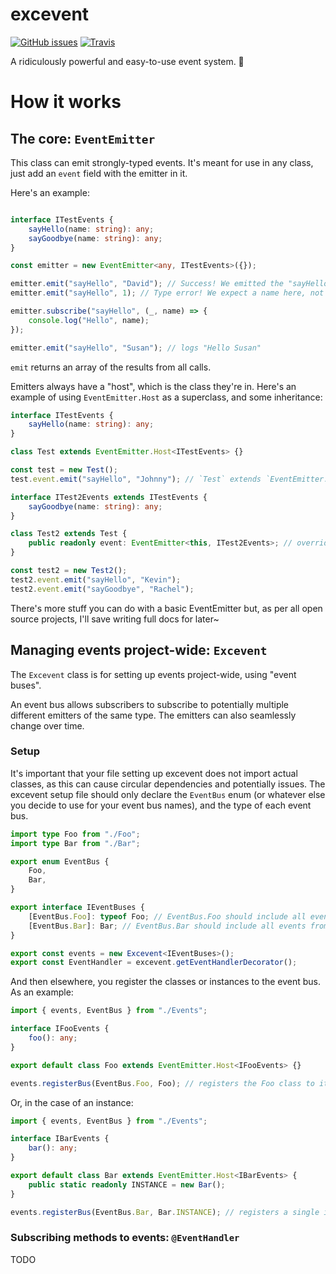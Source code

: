# excevent
[![GitHub issues](https://img.shields.io/github/issues/WaywardGame/excevent.svg?style=flat-square)](https://github.com/WaywardGame/excevent)
[![Travis](https://img.shields.io/travis/WaywardGame/excevent.svg?style=flat-square)](https://travis-ci.org/WaywardGame/excevent)

A ridiculously powerful and easy-to-use event system. 🚀

# How it works

## The core: `EventEmitter`

This class can emit strongly-typed events. It's meant for use in any class, just add an `event` field with the emitter in it. 

Here's an example:

```ts

interface ITestEvents {
	sayHello(name: string): any;
	sayGoodbye(name: string): any;
}

const emitter = new EventEmitter<any, ITestEvents>({});

emitter.emit("sayHello", "David"); // Success! We emitted the "sayHello" event with the correct parameters
emitter.emit("sayHello", 1); // Type error! We expect a name here, not a number

emitter.subscribe("sayHello", (_, name) => {
	console.log("Hello", name);
});

emitter.emit("sayHello", "Susan"); // logs "Hello Susan"

```

`emit` returns an array of the results from all calls.

Emitters always have a "host", which is the class they're in. Here's an example of using `EventEmitter.Host` as a superclass, and some inheritance:

```ts
interface ITestEvents {
	sayHello(name: string): any;
}

class Test extends EventEmitter.Host<ITestEvents> {}

const test = new Test();
test.event.emit("sayHello", "Johnny"); // `Test` extends `EventEmitter.Host`, which has a field `event: EventEmitter`

interface ITest2Events extends ITestEvents {
	sayGoodbye(name: string): any;
}

class Test2 extends Test {
	public readonly event: EventEmitter<this, ITest2Events>; // override with an emitter of additional events
}

const test2 = new Test2();
test2.event.emit("sayHello", "Kevin");
test2.event.emit("sayGoodbye", "Rachel");

```

There's more stuff you can do with a basic EventEmitter but, as per all open source projects, I'll save writing full docs for later~


## Managing events project-wide: `Excevent`

The `Excevent` class is for setting up events project-wide, using "event buses".

An event bus allows subscribers to subscribe to potentially multiple different emitters of the same type. The emitters can also seamlessly change over time.

### Setup

It's important that your file setting up excevent does not import actual classes, as this can cause circular dependencies and potentially issues. The excevent setup file should only declare the `EventBus` enum (or whatever else you decide to use for your event bus names), and the type of each event bus.

```ts
import type Foo from "./Foo";
import type Bar from "./Bar";

export enum EventBus {
	Foo,
	Bar,
}

export interface IEventBuses {
	[EventBus.Foo]: typeof Foo; // EventBus.Foo should include all events from all instances of the Foo class
	[EventBus.Bar]: Bar; // EventBus.Bar should include all events from the single registered instance of the Bar class
}

export const events = new Excevent<IEventBuses>();
export const EventHandler = excevent.getEventHandlerDecorator();
```

And then elsewhere, you register the classes or instances to the event bus. As an example:

```ts
import { events, EventBus } from "./Events";

interface IFooEvents {
	foo(): any;
}

export default class Foo extends EventEmitter.Host<IFooEvents> {}

events.registerBus(EventBus.Foo, Foo); // registers the Foo class to its event bus
```

Or, in the case of an instance:

```ts
import { events, EventBus } from "./Events";

interface IBarEvents {
	bar(): any;
}

export default class Bar extends EventEmitter.Host<IBarEvents> {
	public static readonly INSTANCE = new Bar();
}

events.registerBus(EventBus.Bar, Bar.INSTANCE); // registers a single instance of the Bar class to its event bus
```

### Subscribing methods to events: `@EventHandler`

TODO
